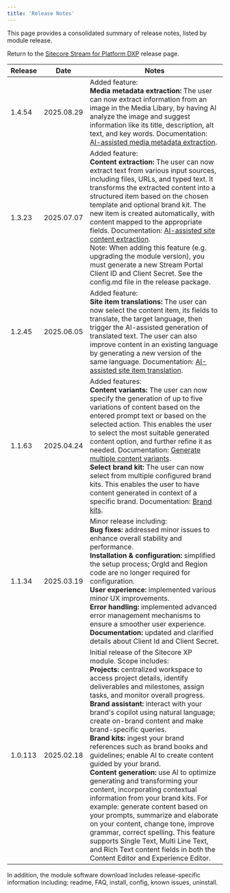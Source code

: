 ```yaml
---
title: 'Release Notes'
---
```


This page provides a consolidated summary of release notes, listed by module release.

Return to the [Sitecore Stream for Platform DXP](/downloads/Sitecore_Stream_for_Platform_DXP) release page.

| Release | Date | Notes |
| --- | --- | --- |
| 1.4.54 | 2025.08.29 | Added feature:<br/>**Media metadata extraction:** The user can now extract information from an image in the Media Libary, by having AI analyze the image and suggest information like its title, description, alt text, and key words. Documentation: [AI-assisted media metadata extraction](https://doc.sitecore.com/xp/en/users/latest/sitecore-experience-platform/ai-assisted-media-metadata-extraction.html). |
| 1.3.23 | 2025.07.07 | Added feature:<br/>**Content extraction:** The user can now extract text from various input sources, including files, URLs, and typed text. It transforms the extracted content into a structured item based on the chosen template and optional brand kit. The new item is created automatically, with content mapped to the appropriate fields. Documentation: [AI-assisted site content extraction](https://doc.sitecore.com/xp/en/users/latest/sitecore-experience-platform/ai-assisted-content-extraction.html).<br/>Note: When adding this feature (e.g. upgrading the module version), you must generate a new Stream Portal Client ID and Client Secret. See the config.md file in the release package. |
| 1.2.45 | 2025.06.05 | Added feature:<br/>**Site item translations:** The user can now select the content item, its fields to translate, the target language, then trigger the AI-assisted generation of translated text. The user can also improve content in an existing language by generating a new version of the same language. Documentation: [AI-assisted site item translation](https://doc.sitecore.com/xp/en/users/latest/sitecore-experience-platform/ai-assisted-site-item-translation.html). |
| 1.1.63 | 2025.04.24 | Added features:<br/>**Content variants:** The user can now specify the generation of up to five variations of content based on the entered prompt text or based on the selected action. This enables the user to select the most suitable generated content option, and further refine it as needed. Documentation: [Generate multiple content variants](https://doc.sitecore.com/xp/en/users/latest/sitecore-experience-platform/ai-assisted-content-generation.html#generate-multiple-content-variants).<br/>**Select brand kit:** The user can now select from multiple configured brand kits. This enables the user to have content generated in context of a specific brand. Documentation: [Brand kits](https://doc.sitecore.com/xp/en/users/104/sitecore-experience-platform/ai-in-experience-platform.html#brand-kits). |
| 1.1.34 | 2025.03.19 | Minor release including:<br/>**Bug fixes:** addressed minor issues to enhance overall stability and performance.<br/>**Installation & configuration:** simplified the setup process; OrgId and Region code are no longer required for configuration.<br/>**User experience:** implemented various minor UX improvements.<br/>**Error handling:** implemented advanced error management mechanisms to ensure a smoother user experience.<br/>**Documentation:** updated and clarified details about Client Id and Client Secret. |
| 1.0.113 | 2025.02.18 | Initial release of the Sitecore XP module. Scope includes:<br/>**Projects:** centralized workspace to access project details, identify deliverables and milestones, assign tasks, and monitor overall progress.<br/>**Brand assistant:** interact with your brand's copilot using natural language; create on-brand content and make brand-specific queries.<br/>**Brand kits:** ingest your brand references such as brand books and guidelines; enable AI to create content guided by your brand.<br/>**Content generation:** use AI to optimize generating and transforming your content, incorporating contextual information from your brand kits. For example: generate content based on your prompts, summarize and elaborate on your content, change tone, improve grammar, correct spelling. This feature supports Single Text, Multi Line Text, and Rich Text content fields in both the Content Editor and Experience Editor. |

In addition, the module software download includes release-specific information including: readme, FAQ, install, config, known issues, uninstall.